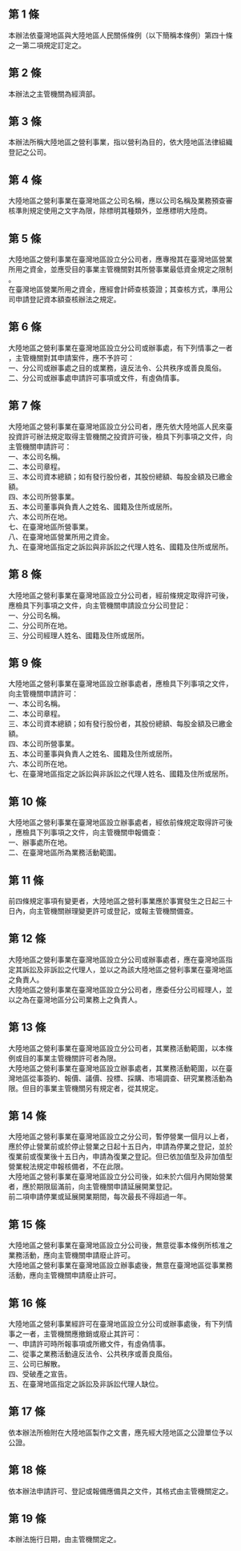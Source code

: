 第 1 條
-------
本辦法依臺灣地區與大陸地區人民關係條例（以下簡稱本條例）第四十條  
之一第二項規定訂定之。

第 2 條
-------
本辦法之主管機關為經濟部。

第 3 條
-------
本辦法所稱大陸地區之營利事業，指以營利為目的，依大陸地區法律組織  
登記之公司。

第 4 條
-------
大陸地區之營利事業在臺灣地區之公司名稱，應以公司名稱及業務預查審  
核準則規定使用之文字為限，除標明其種類外，並應標明大陸商。

第 5 條
-------
大陸地區之營利事業在臺灣地區設立分公司者，應專撥其在臺灣地區營業  
所用之資金，並應受目的事業主管機關對其所營事業最低資金規定之限制  
。  
在臺灣地區營業所用之資金，應經會計師查核簽證；其查核方式，準用公  
司申請登記資本額查核辦法之規定。

第 6 條
-------
大陸地區之營利事業在臺灣地區設立分公司或辦事處，有下列情事之一者  
，主管機關對其申請案件，應不予許可：  
一、分公司或辦事處之目的或業務，違反法令、公共秩序或善良風俗。  
二、分公司或辦事處申請許可事項或文件，有虛偽情事。

第 7 條
-------
大陸地區之營利事業在臺灣地區設立分公司者，應先依大陸地區人民來臺  
投資許可辦法規定取得主管機關之投資許可後，檢具下列事項之文件，向  
主管機關申請許可：  
一、本公司名稱。  
二、本公司章程。  
三、本公司資本總額；如有發行股份者，其股份總額、每股金額及已繳金  
    額。  
四、本公司所營事業。  
五、本公司董事與負責人之姓名、國籍及住所或居所。  
六、本公司所在地。  
七、在臺灣地區所營事業。  
八、在臺灣地區營業所用之資金。  
九、在臺灣地區指定之訴訟與非訴訟之代理人姓名、國籍及住所或居所。

第 8 條
-------
大陸地區之營利事業在臺灣地區設立分公司者，經前條規定取得許可後，  
應檢具下列事項之文件，向主管機關申請設立分公司登記：  
一、分公司名稱。  
二、分公司所在地。  
三、分公司經理人姓名、國籍及住所或居所。

第 9 條
-------
大陸地區之營利事業在臺灣地區設立辦事處者，應檢具下列事項之文件，  
向主管機關申請許可：  
一、本公司名稱。  
二、本公司章程。  
三、本公司資本總額；如有發行股份者，其股份總額、每股金額及已繳金  
    額。  
四、本公司所營事業。  
五、本公司董事與負責人之姓名、國籍及住所或居所。  
六、本公司所在地。  
七、在臺灣地區指定之訴訟與非訴訟之代理人姓名、國籍及住所或居所。

第 10 條
--------
大陸地區之營利事業在臺灣地區設立辦事處者，經依前條規定取得許可後  
，應檢具下列事項之文件，向主管機關申報備查：  
一、辦事處所在地。  
二、在臺灣地區所為業務活動範圍。

第 11 條
--------
前四條規定事項有變更者，大陸地區之營利事業應於事實發生之日起三十  
日內，向主管機關辦理變更許可或登記，或報主管機關備查。

第 12 條
--------
大陸地區之營利事業在臺灣地區設立分公司或辦事處者，應在臺灣地區指  
定其訴訟及非訴訟之代理人，並以之為該大陸地區之營利事業在臺灣地區  
之負責人。  
大陸地區之營利事業在臺灣地區設立分公司者，應委任分公司經理人，並  
以之為在臺灣地區分公司業務上之負責人。

第 13 條
--------
大陸地區之營利事業在臺灣地區設立分公司者，其業務活動範圍，以本條  
例或目的事業主管機關許可者為限。  
大陸地區之營利事業在臺灣地區設立辦事處者，其業務活動範圍，以在臺  
灣地區從事簽約、報價、議價、投標、採購、市場調查、研究業務活動為  
限。但目的事業主管機關另有規定者，從其規定。

第 14 條
--------
大陸地區之營利事業在臺灣地區設立之分公司，暫停營業一個月以上者，  
應於停止營業前或於停止營業之日起十五日內，申請為停業之登記，並於  
復業前或復業後十五日內，申請為復業之登記。但已依加值型及非加值型  
營業稅法規定申報核備者，不在此限。  
大陸地區之營利事業在臺灣地區設立分公司後，如未於六個月內開始營業  
者，應於期限屆滿前，向主管機關申請延展開業登記。  
前二項申請停業或延展開業期間，每次最長不得超過一年。

第 15 條
--------
大陸地區之營利事業在臺灣地區設立分公司後，無意從事本條例所核准之  
業務活動，應向主管機關申請廢止許可。  
大陸地區之營利事業在臺灣地區設立辦事處後，無意在臺灣地區從事業務  
活動，應向主管機關申請廢止許可。

第 16 條
--------
大陸地區之營利事業經許可在臺灣地區設立分公司或辦事處後，有下列情  
事之一者，主管機關應撤銷或廢止其許可：  
一、申請許可時所報事項或所繳文件，有虛偽情事。  
二、從事之業務活動違反法令、公共秩序或善良風俗。  
三、公司已解散。  
四、受破產之宣告。  
五、在臺灣地區指定之訴訟及非訴訟代理人缺位。

第 17 條
--------
依本辦法所檢附在大陸地區製作之文書，應先經大陸地區之公證單位予以  
公證。

第 18 條
--------
依本辦法申請許可、登記或報備應備具之文件，其格式由主管機關定之。

第 19 條
--------
本辦法施行日期，由主管機關定之。

